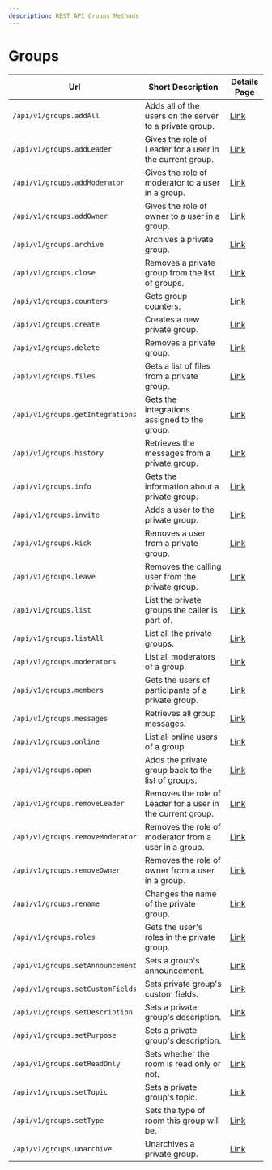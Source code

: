```yaml
---
description: REST API Groups Methods
---
```


# Groups

| Url                              | Short Description                                           | Details Page                                                                                                                   |
| -------------------------------- | ----------------------------------------------------------- | ------------------------------------------------------------------------------------------------------------------------------ |
| `/api/v1/groups.addAll`          | Adds all of the users on the server to a private group.     | [Link](addall.md)                                                                                                              |
| `/api/v1/groups.addLeader`       | Gives the role of Leader for a user in the current group.   | [Link](addleader.md)                                                                                                           |
| `/api/v1/groups.addModerator`    | Gives the role of moderator to a user in a group.           | [Link](addmoderator.md)                                                                                                        |
| `/api/v1/groups.addOwner`        | Gives the role of owner to a user in a group.               | [Link](addowner.md)                                                                                                            |
| `/api/v1/groups.archive`         | Archives a private group.                                   | [Link](archive.md)                                                                                                             |
| `/api/v1/groups.close`           | Removes a private group from the list of groups.            | [Link](close.md)                                                                                                               |
| `/api/v1/groups.counters`        | Gets group counters.                                        | [Link](counters.md)                                                                                                            |
| `/api/v1/groups.create`          | Creates a new private group.                                | [Link](create.md)                                                                                                              |
| `/api/v1/groups.delete`          | Removes a private group.                                    | [Link](delete.md)                                                                                                              |
| `/api/v1/groups.files`           | Gets a list of files from a private group.                  | [Link](files.md)                                                                                                               |
| `/api/v1/groups.getIntegrations` | Gets the integrations assigned to the group.                | [Link](getintegrations.md)                                                                                                     |
| `/api/v1/groups.history`         | Retrieves the messages from a private group.                | [Link](history.md)                                                                                                             |
| `/api/v1/groups.info`            | Gets the information about a private group.                 | [Link](info.md)                                                                                                                |
| `/api/v1/groups.invite`          | Adds a user to the private group.                           | [Link](invite.md)                                                                                                              |
| `/api/v1/groups.kick`            | Removes a user from a private group.                        | [Link](kick.md)                                                                                                                |
| `/api/v1/groups.leave`           | Removes the calling user from the private group.            | [Link](leave.md)                                                                                                               |
| `/api/v1/groups.list`            | List the private groups the caller is part of.              | [Link](list.md)                                                                                                                |
| `/api/v1/groups.listAll`         | List all the private groups.                                | [Link](listall.md)                                                                                                             |
| `/api/v1/groups.moderators`      | List all moderators of a group.                             | [Link](moderators.md)                                                                                                          |
| `/api/v1/groups.members`         | Gets the users of participants of a private group.          | [Link](members.md)                                                                                                             |
| `/api/v1/groups.messages`        | Retrieves all group messages.                               | [Link](messages.md)                                                                                                            |
| `/api/v1/groups.online`          | List all online users of a group.                           | [Link](https://github.com/RocketChat/docs/tree/aeb4dd8de5017b7cd9c9d9367a0e2155f911ba5a/api/rest-api/methods/groups/online.md) |
| `/api/v1/groups.open`            | Adds the private group back to the list of groups.          | [Link](open.md)                                                                                                                |
| `/api/v1/groups.removeLeader`    | Removes the role of Leader for a user in the current group. | [Link](removeleader.md)                                                                                                        |
| `/api/v1/groups.removeModerator` | Removes the role of moderator from a user in a group.       | [Link](removemoderator.md)                                                                                                     |
| `/api/v1/groups.removeOwner`     | Removes the role of owner from a user in a group.           | [Link](removeowner.md)                                                                                                         |
| `/api/v1/groups.rename`          | Changes the name of the private group.                      | [Link](rename.md)                                                                                                              |
| `/api/v1/groups.roles`           | Gets the user's roles in the private group.                 | [Link](roles.md)                                                                                                               |
| `/api/v1/groups.setAnnouncement` | Sets a group's announcement.                                | [Link](setannouncement.md)                                                                                                     |
| `/api/v1/groups.setCustomFields` | Sets private group's custom fields.                         | [Link](setcustomfields.md)                                                                                                     |
| `/api/v1/groups.setDescription`  | Sets a private group's description.                         | [Link](setdescription.md)                                                                                                      |
| `/api/v1/groups.setPurpose`      | Sets a private group's description.                         | [Link](setpurpose.md)                                                                                                          |
| `/api/v1/groups.setReadOnly`     | Sets whether the room is read only or not.                  | [Link](setreadonly.md)                                                                                                         |
| `/api/v1/groups.setTopic`        | Sets a private group's topic.                               | [Link](settopic.md)                                                                                                            |
| `/api/v1/groups.setType`         | Sets the type of room this group will be.                   | [Link](settype.md)                                                                                                             |
| `/api/v1/groups.unarchive`       | Unarchives a private group.                                 | [Link](unarchive.md)                                                                                                           |
